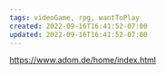 ```yaml
---
tags: videoGame, rpg, wantToPlay
created: 2022-09-16T16:41:52-07:00
updated: 2022-09-16T16:41:52-07:00
---
```


https://www.adom.de/home/index.html